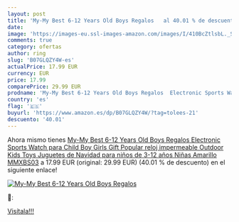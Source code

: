 ```yaml
---
layout: post
title: 'My-My Best 6-12 Years Old Boys Regalos   al 40.01 % de descuento'
date: 
image: 'https://images-eu.ssl-images-amazon.com/images/I/410BcZtlsbL._SL200_.jpg'
comments: true
category: ofertas
author: ring
slug: 'B07GLQZY4W-es'
actualPrice: 17.99 EUR
currency: EUR
price: 17.99
comparePrice: 29.99 EUR
prodname: 'My-My Best 6-12 Years Old Boys Regalos  Electronic Sports Watch para Child Boy Girls Gift Popular reloj impermeable Outdoor Kids Toys Juguetes de Navidad para niños de 3-12 años Niñas Amarillo MMXBS03'
country: 'es'
flag: '🇪🇸'
buyurl: 'https://www.amazon.es/dp/B07GLQZY4W/?tag=tolees-21'
descuento: '40.01'
---
```


Ahora mismo tienes [My-My Best 6-12 Years Old Boys Regalos  Electronic Sports Watch para Child Boy Girls Gift Popular reloj impermeable Outdoor Kids Toys Juguetes de Navidad para niños de 3-12 años Niñas Amarillo MMXBS03](https://www.amazon.es/dp/B07GLQZY4W/?tag=tolees-21) a 17.99 EUR (original: 29.99 EUR) (40.01 %  de descuento) en el siguiente enlace!

[![My-My Best 6-12 Years Old Boys Regalos  ](https://images-eu.ssl-images-amazon.com/images/I/410BcZtlsbL._SL200_.jpg)](https://www.amazon.es/dp/B07GLQZY4W/?tag=tolees-21)

🔎:


[Visítala!!!](https://www.amazon.es/dp/B07GLQZY4W/?tag=tolees-21)
